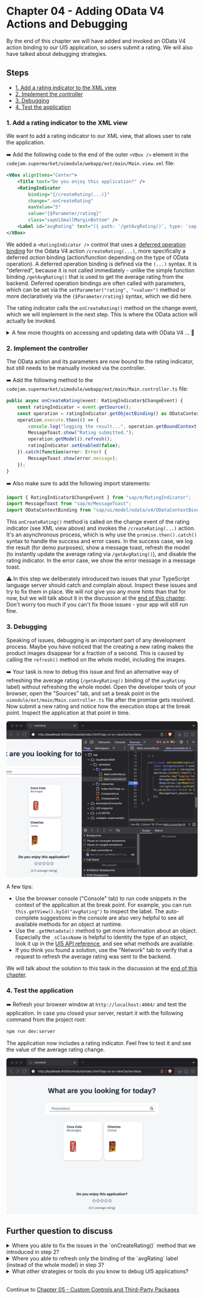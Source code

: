 # Chapter 04 - Adding OData V4 Actions and Debugging

By the end of this chapter we will have added and invoked an OData V4 action binding to our UI5 application, so users submit a rating. We will also have talked about debugging strategies.

## Steps

- [1. Add a rating indicator to the XML view](#1-add-a-rating-indicator-to-the-xml-view)<br>
- [2. Implement the controller](#2-implement-the-controller)<br>
- [3. Debugging](#3-debugging)<br>
- [4. Test the application](#4-test-the-application)<br>

### 1. Add a rating indicator to the XML view

We want to add a rating indicator to our XML view, that allows user to rate the application.

➡️ Add the following code to the end of the outer `<VBox />` element in the `codejam.supermarket/uimodule/webapp/ext/main/Main.view.xml` file:

```xml
<VBox alignItems="Center">
    <Title text="Do you enjoy this application?" />
    <RatingIndicator
        binding="{/createRating(...)}"
        change=".onCreateRating"
        maxValue="5"
        value="{$Parameter/rating}"
        class="sapUiSmallMarginBottom" />
    <Label id="avgRating" text="({ path: '/getAvgRating()', type: 'sap.ui.model.odata.type.Decimal' } average rating)" />
</VBox>	
```

We added a `<RatingIndicator />` control that uses a [deferred operation binding](https://ui5.sap.com/#/topic/b54f7895b7594c61a83fa7257fa9d13f) for the Odata V4 action `/createRating(...)`, more specifically a deferred *action* binding (action/function depending on the type of OData operation). A deferred operation binding is defined via the `(...)` syntax. It is "deferred", because it is not called immediately - unlike the simple function binding `/getAvgRating()` that is used to get the average rating from the backend. Deferred operation bindings are often called with parameters, which can be set via the `setParameter("rating", "<value>")` method or more declaratively via the `{$Parameter/rating}` syntax, which we did here.

The rating indicator calls the `onCreateRating()` method on the change event, which we will implement in the next step. This is where the OData action will actually be invoked.

<details>
<summary>A few more thoughts on accessing and updating data with OData V4 ... 💬</summary>

<br>

> The [OData V4 model](https://ui5.sap.com/#/api/sap.ui.model.odata.v4.ODataModel) in UI5 does ***not*** allow for direct (or "manual") data model access or manipulation via the `getProperty()` or `setProperty()` methods - unlike the [OData V2 model](https://ui5.sap.com/#/api/sap.ui.model.odata.v2.ODataModel%23methods/Summary) or [JSON model](https://ui5.sap.com/#/api/sap.ui.model.json.JSONModel). Instead, the context API ([ODataContextBinding](https://ui5.sap.com/#/api/sap.ui.model.odata.v4.ODataContextBinding)) plays the most central role and is used to access and manipulate data. It is therefore considered a best practice to use bindings whenever possible. Data model properties (a path in the model) are bound to control properties, which means that changes to the control and therefore the data model (two-way binding) then also automatically update the backend. Simple function bindings or deferred operation bindings like shown above are used to manipulate data (never do "manual" calculations on the client side). This approach requires the backend to be closely aligned with what the client (the UI5 app) wants to do and provide the corresponding actions and functions.
>
> You can read more about the differences between OData V2 and OData V4 in the [UI5 documentation](https://ui5.sap.com/#/topic/abd4d7c7548d4c29ab8364d3904a6d74).

</details>

### 2. Implement the controller

The OData action and its parameters are now bound to the rating indicator, but still needs to be manually invoked via the controller.

➡️ Add the following method to the `codejam.supermarket/uimodule/webapp/ext/main/Main.controller.ts` file:

```typescript
public async onCreateRating(event: RatingIndicator$ChangeEvent) {
    const ratingIndicator = event.getSource();
    const operation = ratingIndicator.getObjectBinding() as ODataContextBinding;
    operation.execute.then(() => {
        console.log("logging the result...", operation.getBoundContext().getObject());
        MessageToast.show("Rating submitted.");
        operation.getModel().refresh();
        ratingIndicator.setEnabled(false);
    }).catch(function(error: Error) {
        MessageToast.show(error.message);
    });
}
```

➡️ Also make sure to add the following import statements:

```typescript
import { RatingIndicator$ChangeEvent } from "sap/m/RatingIndicator";
import MessageToast from "sap/m/MessageToast";
import ODataContextBinding from "sap/ui/model/odata/v4/ODataContextBinding";
```

This `onCreateRating()` method is called on the change event of the rating indicator (see XML view above) and invokes the `/createRating(...)` action. It's an asynchronous process, which is why use the `promise.then().catch()` syntax to handle the success and error cases. In the success case, we log the result (for demo purposes), show a message toast, refresh the model (to instantly update the average rating via `/getAvgRating()`), and disable the rating indicator. In the error case, we show the error message in a message toast.

⚠️ In this step we deliberately introduced two issues that your TypeScript language server should catch and complain about. Inspect these issues and try to fix them in place. We will not give you any more hints than that for now, but we will talk about it in the discussion at the [end of this chapter](#further-question-to-discuss). Don't worry too much if you can't fix those issues - your app will still run fine.

### 3. Debugging

Speaking of issues, debugging is an important part of any development process. Maybe you have noticed that the creating a new rating makes the product images disappear for a fraction of a second. This is caused by calling the `refresh()` method on the whole model, including the images.

➡️ Your task is now to debug this issue and find an alternative way of refreshing the average rating (`/getAvgRating()` binding of the `avgRating` label) without refreshing the whole model. Open the developer tools of your browser, open the "Sources" tab, and set a break point in the `uimodule/ext/main/Main.controller.ts` file after the promise gets resolved. Now submit a new rating and notice how the execution stops at the break point. Inspect the application at that point in time.

![breakpoint](./breakpoint.png)

A few tips:
- Use the browser console ("Console" tab) to run code snippets in the context of the application at the break point. For example, you can run `this.getView().byId("avgRating")` to inspect the label. The auto-complete suggestions in the console are also very helpful to see all available methods for an object at runtime.
- Use the `.getMetadata()` method to get more information about an object. Especially the `_sClassName` is helpful to identity the type of an object, look it up in the [UI5 API reference](https://ui5.sap.com/#/api), and see what methods are available.
- If you think you found a solution, use the "Network" tab to verify that a request to refresh the average rating was sent to the backend.

We will talk about the solution to this task in the discussion at the [end of this chapter](#further-question-to-discuss).

### 4. Test the application

➡️ Refresh your browser window at `http://localhost:4004/` and test the application. In case you closed your server, restart it with the following command from the project root:

```bash
npm run dev:server
```

The application now includes a rating indicator. Feel free to test it and see the value of the average rating change.

![application](./application.png)

## Further question to discuss

<details>
<summary>Where you able to fix the issues in the `onCreateRating()` method that we introduced in step 2?</summary>

<br>

> The TS language server complained that the `execute()` method of the `ODataBindingContext` is deprecated. Replace it with `invoke()` to fix this. This is a great example of how TS provides a comprehensive experience that feels like the documentation is built into your IDE.
>
> The TS language server also complained that the return value of `operation.getModel()` might possibly be null - potentially resulting in an ugly error when calling `refresh()` on it. You can fix this by using the optional chaining operator `?.`: `operation.getModel()?.refresh()`. This way, `refresh()` will only be called if `getModel()` returns a non-null value. This is a great example of how TS helps you to write more robust code and avoid runtime errors.

</details>

<details>
<summary>Where you able to refresh only the binding of the `avgRating` label (instead of the whole model) in step 3?</summary>

<br>

> The solution is to first use `label.getBinding("text")` to get the composite binding of the label, then use `compositeBinding.getBindings()` to get all property bindings of the composite binding, and finally call `refresh()` on the first binding of the array, which is the `/getAvgRating` function binding. This way, only the average rating is refreshed without affecting the product images. It's not rocket science, but quite the task to work out yourself.
> ```typescript
>public async onCreateRating(event: RatingIndicator$ChangeEvent) {
>    const ratingIndicator = event.getSource();
>    const operation = ratingIndicator.getObjectBinding() as ODataContextBinding;
>    operation.invoke().then(() => {
>        console.log("logging the result...", operation.getBoundContext().getObject());
>        MessageToast.show("Rating submitted.");
>        const label = this.getView()?.byId("avgRating") as Label
>        const compositeBindings = label.getBinding("text") as CompositeBinding
>        compositeBindings.getBindings()[0].refresh()
>        ratingIndicator.setEnabled(false);
>    }).catch((error: Error) => {
>        MessageToast.show(error.message);
>    });
>}
>```

</details>

<details>
<summary>What other strategies or tools do you know to debug UI5 applications?</summary>

<br>

> - The [UI5 inspector](https://chromewebstore.google.com/detail/ui5-inspector/bebecogbafbighhaildooiibipcnbngo?hl=de&pli=1) allows you to inspect the UI5 control tree (XML) at runtime, which can be very helpful.
> - UI5 provides built-in tools for diagnostics and testing purposes via [keyboard shortcuts](https://help.sap.com/docs/ABAP_PLATFORM_NEW/468a97775123488ab3345a0c48cadd8f/154844c3ac2a4675a37aeb6259a5e034.html).
</details>

<br>

Continue to [Chapter 05 - Custom Controls and Third-Party Packages](/chapters/05-custom-controls-and-third-party-packages/)
